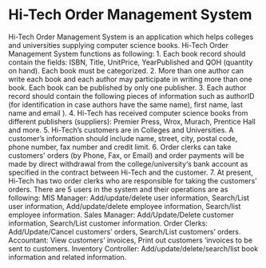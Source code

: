 # Hi-Tech Order Management System
 Hi-Tech Order Management System is an application which helps colleges and universities supplying computer science books. Hi-Tech Order Management System functions as following:  1. Each book record should contain the fields: ISBN, Title, UnitPrice, YearPublished and QOH (quantity on hand). Each book must be categorized. 2. More than one author can write each book and each author may participate in writing more than one book. Each book can be published by only one publisher. 3. Each author record should contain the following pieces of information such as authorID (for identification in case authors have the same name), first name, last name and email ). 4. Hi-Tech has received computer science books from different publishers (suppliers): Premier Press, Wrox, Murach, Prentice Hall and more. 5. Hi-Tech’s customers are in Colleges and Universities. A customer’s information should include name, street, city, postal code, phone number, fax number and credit limit. 6. Order clerks can take customers' orders (by Phone, Fax, or Email) and order payments will be made by direct withdrawal from the college/university‘s bank account as specified in the contract between Hi-Tech and the customer. 7. At present, Hi-Tech has two order clerks who are responsible for taking the customers’ orders. There are 5 users in the system and their operations are as following:  MIS Manager: Add/update/delete user information, Search/List user information, Add/update/delete employee information, Search/list employee information. Sales Manager: Add/Update/Delete customer information, Search/List customer information. Order Clerks: Add/Update/Cancel customers’ orders, Search/List customers’ orders. Accountant: View customers’ invoices, Print out customers ‘invoices to be sent to customers. Inventory Controller: Add/update/delete/search/list book information and related information.
